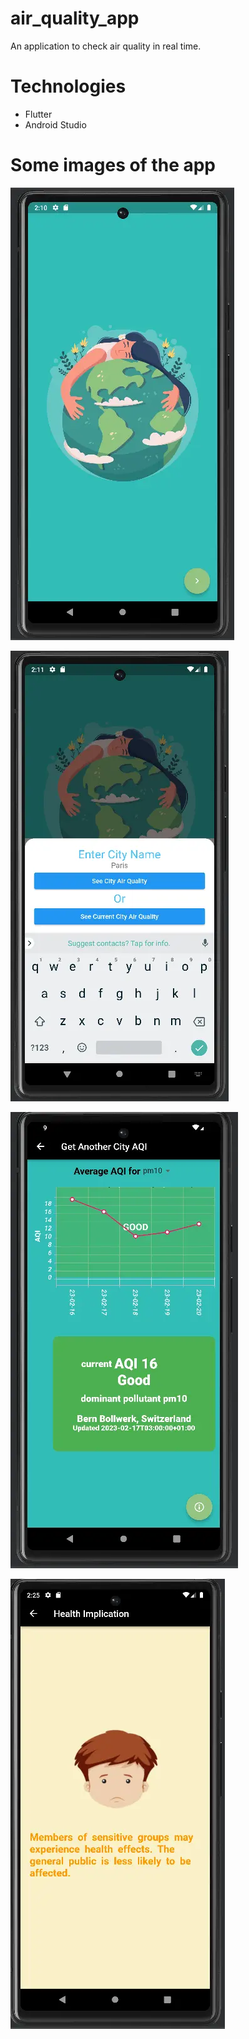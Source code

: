 # air_quality_app

An application to check air quality in real time.

# Technologies
* Flutter
* Android Studio

# Some images of the app

![image 1](https://raw.githubusercontent.com/huguessK/WebDev/master/public/images/airqualityApp/1.webp)

![image 2](https://raw.githubusercontent.com/huguessK/WebDev/master/public/images/airqualityApp/2.webp)

![image 3](https://raw.githubusercontent.com/huguessK/WebDev/master/public/images/airqualityApp/3.webp)

![image 4](https://raw.githubusercontent.com/huguessK/WebDev/master/public/images/airqualityApp/7.webp)